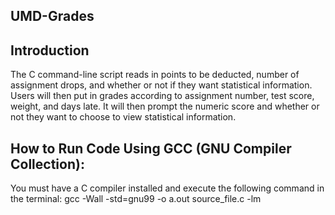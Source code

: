 ## UMD-Grades

## Introduction

The C command-line script reads in points to be deducted, number of assignment drops, 
and whether or not if they want statistical information. Users will then 
put in grades according to assignment number, test score, weight, and 
days late. It will then prompt the numeric score and whether or not 
they want to choose to view statistical information.

## How to Run Code Using GCC (GNU Compiler Collection):
You must have a C compiler installed and execute the following command in the terminal:
gcc -Wall -std=gnu99 -o a.out source_file.c -lm


